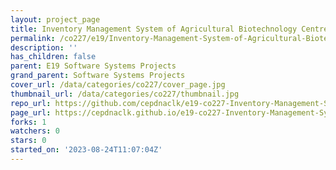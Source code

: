 ```yaml
---
layout: project_page
title: Inventory Management System of Agricultural Biotechnology Centre
permalink: /co227/e19/Inventory-Management-System-of-Agricultural-Biotechnology-Centre/
description: ''
has_children: false
parent: E19 Software Systems Projects
grand_parent: Software Systems Projects
cover_url: /data/categories/co227/cover_page.jpg
thumbnail_url: /data/categories/co227/thumbnail.jpg
repo_url: https://github.com/cepdnaclk/e19-co227-Inventory-Management-System-of-Agricultural-Biotechnology-Centre
page_url: https://cepdnaclk.github.io/e19-co227-Inventory-Management-System-of-Agricultural-Biotechnology-Centre
forks: 1
watchers: 0
stars: 0
started_on: '2023-08-24T11:07:04Z'
---
```


